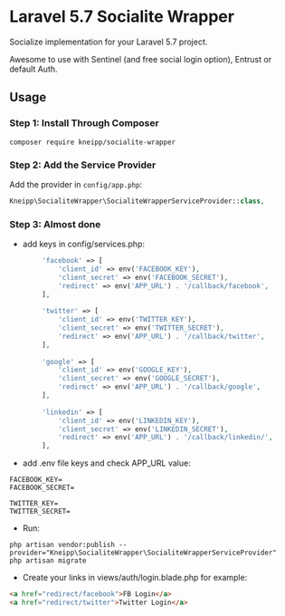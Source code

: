 # Laravel 5.7 Socialite Wrapper

Socialize implementation for your Laravel 5.7 project.

Awesome to use with Sentinel (and free social login option), Entrust or default Auth.

## Usage

### Step 1: Install Through Composer

```
composer require kneipp/socialite-wrapper
```

### Step 2: Add the Service Provider

Add the provider in `config/app.php`:

```php
Kneipp\SocialiteWrapper\SocialiteWrapperServiceProvider::class,
```


### Step 3: Almost done

- add keys in config/services.php:
```php
        'facebook' => [
            'client_id' => env('FACEBOOK_KEY'),
            'client_secret' => env('FACEBOOK_SECRET'),
            'redirect' => env('APP_URL') . '/callback/facebook',
        ],
    
        'twitter' => [
            'client_id' => env('TWITTER_KEY'),
            'client_secret' => env('TWITTER_SECRET'),
            'redirect' => env('APP_URL') . '/callback/twitter',
        ],
        
        'google' => [
            'client_id' => env('GOOGLE_KEY'),
            'client_secret' => env('GOOGLE_SECRET'),
            'redirect' => env('APP_URL') . '/callback/google',
        ],
    
        'linkedin' => [
            'client_id' => env('LINKEDIN_KEY'),
            'client_secret' => env('LINKEDIN_SECRET'),
            'redirect' => env('APP_URL') . '/callback/linkedin/',
        ],
```

- add .env file keys and check APP_URL value:

```
FACEBOOK_KEY=
FACEBOOK_SECRET=

TWITTER_KEY=
TWITTER_SECRET=
```

- Run:

```
php artisan vendor:publish --provider="Kneipp\SocialiteWrapper\SocialiteWrapperServiceProvider"
php artisan migrate
```

- Create your links in views/auth/login.blade.php for example:
```html
<a href="redirect/facebook">FB Login</a>
<a href="redirect/twitter">Twitter Login</a>
```
